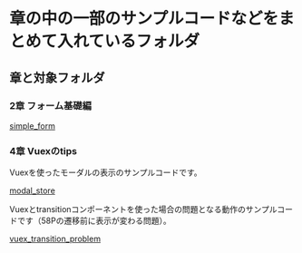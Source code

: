 # 章の中の一部のサンプルコードなどをまとめて入れているフォルダ

## 章と対象フォルダ

### 2章 フォーム基礎編

[simple_form](https://github.com/mya-ake/vue-tips-samples/tree/master/samples/simple_form)


### 4章 Vuexのtips

Vuexを使ったモーダルの表示のサンプルコードです。

[modal_store](https://github.com/mya-ake/vue-tips-samples/tree/master/samples/modal_store)


Vuexとtransitionコンポーネントを使った場合の問題となる動作のサンプルコードです（58Pの遷移前に表示が変わる問題）。

[vuex_transition_problem](https://github.com/mya-ake/vue-tips-samples/tree/master/samples/vuex_transition_problem)